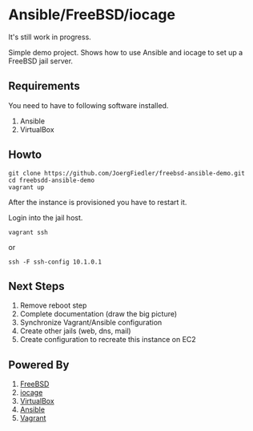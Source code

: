 # Ansible/FreeBSD/iocage

It's still work in progress.

Simple demo project. Shows how to use Ansible and iocage to set up
a FreeBSD jail server.

## Requirements

You need to have to following software installed.

1. Ansible
1. VirtualBox

## Howto

    git clone https://github.com/JoergFiedler/freebsd-ansible-demo.git
    cd freebsdd-ansible-demo
    vagrant up

After the instance is provisioned you have to restart it.

Login into the jail host.

    vagrant ssh

or

    ssh -F ssh-config 10.1.0.1

## Next Steps

1. Remove reboot step
1. Complete documentation (draw the big picture)
1. Synchronize Vagrant/Ansible configuration
1. Create other jails (web, dns, mail)
1. Create configuration to recreate this instance on EC2 

## Powered By

1. [FreeBSD](https://www.freebsd.org)
1. [iocage](https://github.com/pannon/iocage)
1. [VirtualBox](https://www.virtualbox.org)
1. [Ansible](http://www.ansible.com)
1. [Vagrant](https://www.vagrantup.com)
